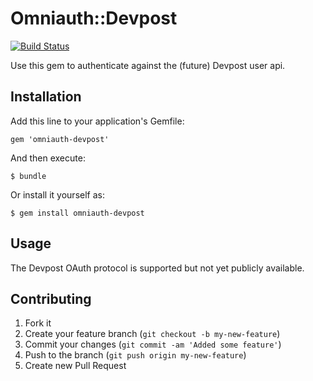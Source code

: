 # Omniauth::Devpost

[![Build Status](https://travis-ci.org/challengepost/omniauth-devpost.svg?branch=master)](https://travis-ci.org/challengepost/omniauth-devpost)

Use this gem to authenticate against the (future) Devpost user api.

## Installation

Add this line to your application's Gemfile:

    gem 'omniauth-devpost'

And then execute:

    $ bundle

Or install it yourself as:

    $ gem install omniauth-devpost

## Usage

The Devpost OAuth protocol is supported but not yet publicly available.

## Contributing

1. Fork it
2. Create your feature branch (`git checkout -b my-new-feature`)
3. Commit your changes (`git commit -am 'Added some feature'`)
4. Push to the branch (`git push origin my-new-feature`)
5. Create new Pull Request
